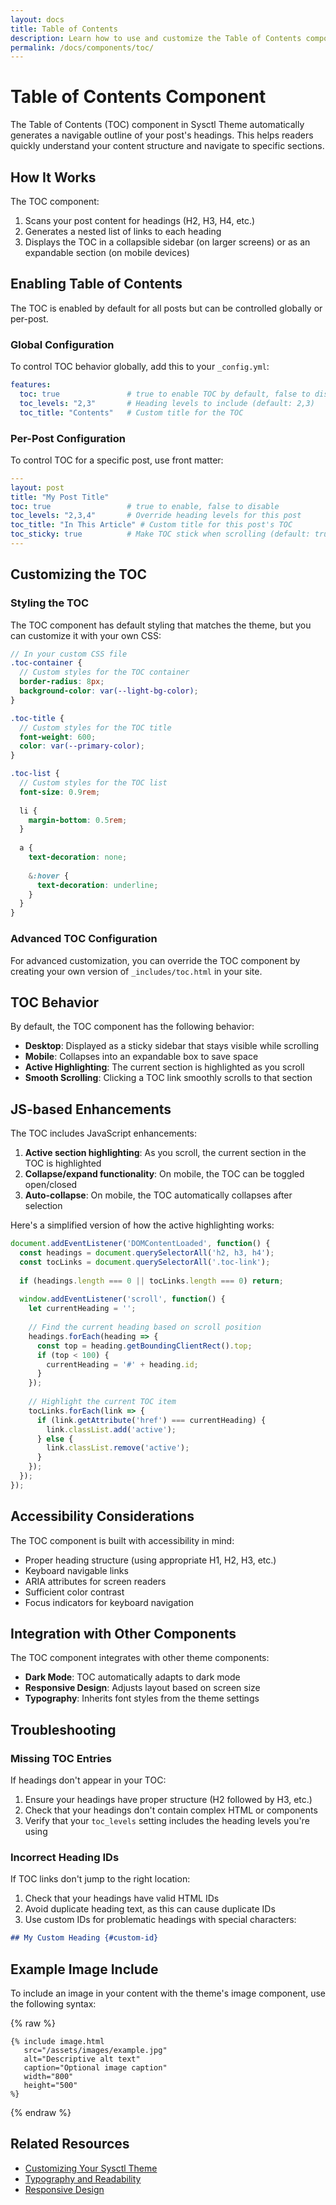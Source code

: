 ```yaml
---
layout: docs
title: Table of Contents
description: Learn how to use and customize the Table of Contents component in Sysctl Theme
permalink: /docs/components/toc/
---
```


# Table of Contents Component

The Table of Contents (TOC) component in Sysctl Theme automatically generates a navigable outline of your post's headings. This helps readers quickly understand your content structure and navigate to specific sections.

## How It Works

The TOC component:

1. Scans your post content for headings (H2, H3, H4, etc.)
2. Generates a nested list of links to each heading
3. Displays the TOC in a collapsible sidebar (on larger screens) or as an expandable section (on mobile devices)

## Enabling Table of Contents

The TOC is enabled by default for all posts but can be controlled globally or per-post.

### Global Configuration

To control TOC behavior globally, add this to your `_config.yml`:

```yaml
features:
  toc: true               # true to enable TOC by default, false to disable
  toc_levels: "2,3"       # Heading levels to include (default: 2,3)
  toc_title: "Contents"   # Custom title for the TOC
```

### Per-Post Configuration

To control TOC for a specific post, use front matter:

```yaml
---
layout: post
title: "My Post Title"
toc: true                 # true to enable, false to disable
toc_levels: "2,3,4"       # Override heading levels for this post
toc_title: "In This Article" # Custom title for this post's TOC
toc_sticky: true          # Make TOC stick when scrolling (default: true)
---
```

## Customizing the TOC

### Styling the TOC

The TOC component has default styling that matches the theme, but you can customize it with your own CSS:

```scss
// In your custom CSS file
.toc-container {
  // Custom styles for the TOC container
  border-radius: 8px;
  background-color: var(--light-bg-color);
}

.toc-title {
  // Custom styles for the TOC title
  font-weight: 600;
  color: var(--primary-color);
}

.toc-list {
  // Custom styles for the TOC list
  font-size: 0.9rem;
  
  li {
    margin-bottom: 0.5rem;
  }
  
  a {
    text-decoration: none;
    
    &:hover {
      text-decoration: underline;
    }
  }
}
```

### Advanced TOC Configuration

For advanced customization, you can override the TOC component by creating your own version of `_includes/toc.html` in your site.

## TOC Behavior

By default, the TOC component has the following behavior:

- **Desktop**: Displayed as a sticky sidebar that stays visible while scrolling
- **Mobile**: Collapses into an expandable box to save space
- **Active Highlighting**: The current section is highlighted as you scroll
- **Smooth Scrolling**: Clicking a TOC link smoothly scrolls to that section

## JS-based Enhancements

The TOC includes JavaScript enhancements:

1. **Active section highlighting**: As you scroll, the current section in the TOC is highlighted
2. **Collapse/expand functionality**: On mobile, the TOC can be toggled open/closed
3. **Auto-collapse**: On mobile, the TOC automatically collapses after selection

Here's a simplified version of how the active highlighting works:

```javascript
document.addEventListener('DOMContentLoaded', function() {
  const headings = document.querySelectorAll('h2, h3, h4');
  const tocLinks = document.querySelectorAll('.toc-link');
  
  if (headings.length === 0 || tocLinks.length === 0) return;
  
  window.addEventListener('scroll', function() {
    let currentHeading = '';
    
    // Find the current heading based on scroll position
    headings.forEach(heading => {
      const top = heading.getBoundingClientRect().top;
      if (top < 100) {
        currentHeading = '#' + heading.id;
      }
    });
    
    // Highlight the current TOC item
    tocLinks.forEach(link => {
      if (link.getAttribute('href') === currentHeading) {
        link.classList.add('active');
      } else {
        link.classList.remove('active');
      }
    });
  });
});
```

## Accessibility Considerations

The TOC component is built with accessibility in mind:

- Proper heading structure (using appropriate H1, H2, H3, etc.)
- Keyboard navigable links 
- ARIA attributes for screen readers
- Sufficient color contrast
- Focus indicators for keyboard navigation

## Integration with Other Components

The TOC component integrates with other theme components:

- **Dark Mode**: TOC automatically adapts to dark mode
- **Responsive Design**: Adjusts layout based on screen size
- **Typography**: Inherits font styles from the theme settings

## Troubleshooting

### Missing TOC Entries

If headings don't appear in your TOC:

1. Ensure your headings have proper structure (H2 followed by H3, etc.)
2. Check that your headings don't contain complex HTML or components
3. Verify that your `toc_levels` setting includes the heading levels you're using

### Incorrect Heading IDs

If TOC links don't jump to the right location:

1. Check that your headings have valid HTML IDs
2. Avoid duplicate heading text, as this can cause duplicate IDs
3. Use custom IDs for problematic headings with special characters:

```markdown
## My Custom Heading {#custom-id}
```

## Example Image Include

To include an image in your content with the theme's image component, use the following syntax:

{% raw %}
```liquid
{% include image.html 
   src="/assets/images/example.jpg" 
   alt="Descriptive alt text" 
   caption="Optional image caption" 
   width="800" 
   height="500" 
%}
```
{% endraw %}

## Related Resources

- [Customizing Your Sysctl Theme](/docs/customization/)
- [Typography and Readability](/docs/typography/)
- [Responsive Design](/docs/responsive-design/)